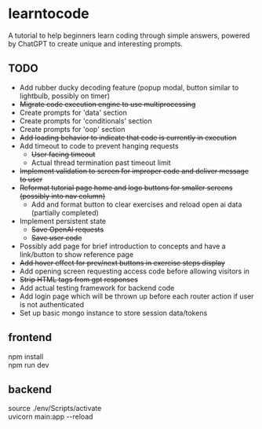 # learntocode
A tutorial to help beginners learn coding through simple answers, powered by ChatGPT to create unique and interesting prompts.  
  
## TODO  
* Add rubber ducky decoding feature (popup modal, button similar to lightbulb, possibly on timer)
* ~~Migrate code execution engine to use multiprocessing~~  
* Create prompts for 'data' section  
* Create prompts for 'conditionals' section  
* Create prompts for 'oop' section  
* ~~Add loading behavior to indicate that code is currently in execution~~  
* Add timeout to code to prevent hanging requests
    * ~~User facing timeout~~
    * Actual thread termination past timeout limit
* ~~Implement validation to screen for improper code and deliver message to user~~ 
* ~~Reformat tutorial page home and logo buttons for smaller screens (possibly into nav column)~~ 
    * Add and format button to clear exercises and reload open ai data (partially completed)
* Implement persistent state  
    * ~~Save OpenAI requests~~  
    * ~~Save user code~~  
* Possibly add page for brief introduction to concepts and have a link/button to show reference page 
* ~~Add hover effect for prev/next buttons in exercise steps display~~    
* Add opening screen requesting access code before allowing visitors in  
* ~~Strip HTML tags from gpt responses~~  
* Add actual testing framework for backend code  
* Add login page which will be thrown up before each router action if user is not authenticated  
* Set up basic mongo instance to store session data/tokens  
  
## frontend 
npm install   
npm run dev  

## backend  
source ./env/Scripts/activate  
uvicorn main:app --reload  
